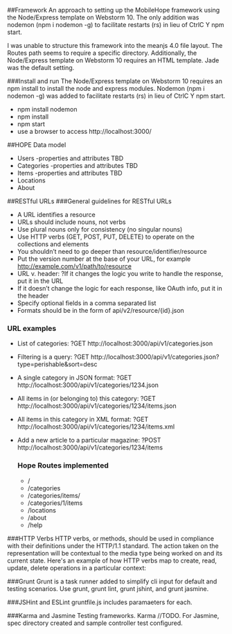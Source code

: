 ##Framework
An approach to setting up the MobileHope framework using the Node/Express template on Webstorm 10.  The only addition was nodemon  (npm i nodemon -g) to facilitate restarts (rs) in lieu of CtrlC Y npm start.

I was unable to structure this framework into the meanjs 4.0 file layout.  The Routes path seems to require a specific directory.
Additionally, the Node/Express template on Webstorm 10 requires an HTML template.
Jade was the default setting.

###Install and run
The Node/Express template on Webstorm 10 requires an npm install to install the node and express modules.
Nodemon  (npm i nodemon -g) was added to facilitate restarts (rs) in lieu of CtrlC Y npm start.

* npm install nodemon
* npm install
* npm start
* use a browser to access http://localhost:3000/

##HOPE Data model
* Users -properties and attributes TBD
* Categories -properties and attributes TBD
* Items -properties and attributes TBD
* Locations
* About

##RESTful URLs
###General guidelines for RESTful URLs
* A URL identifies a resource
* URLs should include nouns, not verbs
* Use plural nouns only for consistency (no singular nouns)
* Use HTTP verbs (GET, POST, PUT, DELETE) to operate on the collections and elements
* You shouldn’t need to go deeper than resource/identifier/resource
* Put the version number at the base of your URL, for example http://example.com/v1/path/to/resource
* URL v. header: ?If it changes the logic you write to handle the response, put it in the URL
* If it doesn’t change the logic for each response, like OAuth info, put it in the header
* Specify optional fields in a comma separated list
* Formats should be in the form of api/v2/resource/{id}.json

### URL examples

* List of categories: ?GET http://localhost:3000/api/v1/categories.json
* Filtering is a query: ?GET http://localhost:3000/api/v1/categories.json?type=perishable&sort=desc
* A single category in JSON format: ?GET http://localhost:3000/api/v1/categories/1234.json
* All items in (or belonging to) this category: ?GET http://localhost:3000/api/v1/categories/1234/items.json
* All items in this category in XML format: ?GET http://localhost:3000/api/v1/categories/1234/items.xml
* Add a new article to a particular magazine: ?POST http://localhost:3000/api/v1/categories/1234/items

   ### Hope Routes implemented
     
     * /
     * /categories
     * /categories/items/
     * /categories/1/items
     * /locations
     * /about
     * /help


###HTTP Verbs
HTTP verbs, or methods, should be used in compliance with their definitions under the HTTP/1.1 standard.
The action taken on the representation will be contextual to the media type being worked on and
its current state. Here's an example of how HTTP verbs map to create, read, update, delete operations
in a particular context:




###Grunt
Grunt is a task runner added to simplify cli input for default and testing scenarios.  Use grunt, grunt lint, grunt jshint, and grunt jasmine.

###JSHint and ESLint
gruntfile.js includes paramaeters for each.  

###Karma and Jasmine
Testing frameworks.  Karma //TODO.  For Jasmine, spec directory created and sample controller test configured.

